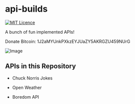 # api-builds
[![MIT Licence](https://badges.frapsoft.com/os/mit/mit.png?v=103)](https://opensource.org/licenses/mit-license.php)

A bunch of fun implemented APIs!

Donate Bitcoin: 1J2aMYUnkPXkzEYJUaZY5AKRGZU459NUrG

![Image](https://user-images.githubusercontent.com/83633399/162551340-026b31b4-f062-406a-9b13-6a2e7974b886.png)

## APIs in this Repository
- Chuck Norris Jokes

- Open Weather

- Boredom API
